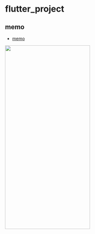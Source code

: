# flutter_project   
<!-- ![image](/image/memo_show_2.gif) -->
## memo
* [memo](/memo/)
<img src="/image/memo_show_2.gif" width="280" height="604"/>   
